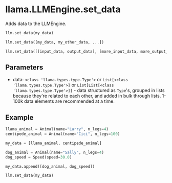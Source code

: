# llama.LLMEngine.set_data

Adds data to the LLMEngine.

```python
llm.set_data(my_data)

llm.set_data([my_data, my_other_data, ...])

llm.set_data([[input_data, output_data], [more_input_data, more_output_data], ...])
```

## Parameters

-   data: `<class 'llama.types.type.Type'>` or `List[<class 'llama.types.type.Type'>]` or `List[List[<class 'llama.types.type.Type'>]]` - data structured as `Type`'s, grouped in lists because they're related to each other, and added in bulk through lists. 1-100k data elements are recommended at a time.

## Example

```python
llama_animal = Animal(name="Larry", n_legs=4)
centipede_animal = Animal(name="Cici", n_legs=100)

my_data = [llama_animal, centipede_animal]

dog_animal = Animal(name="Sally", n_legs=4)
dog_speed = Speed(speed=30.0)

my_data.append([dog_animal, dog_speed])

llm.set_data(my_data)
```
